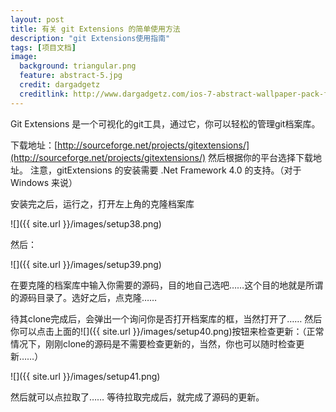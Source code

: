 ```yaml
---
layout: post
title: 有关 git Extensions 的简单使用方法
description: "git Extensions使用指南"
tags: [项目文档]
image:
  background: triangular.png
  feature: abstract-5.jpg
  credit: dargadgetz
  creditlink: http://www.dargadgetz.com/ios-7-abstract-wallpaper-pack-for-iphone-5-and-ipod-touch-retina/
---
```

Git Extensions 是一个可视化的git工具，通过它，你可以轻松的管理git档案库。

下载地址：[http://sourceforge.net/projects/gitextensions/](http://sourceforge.net/projects/gitextensions/)
然后根据你的平台选择下载地址。
注意，gitExtensions 的安装需要 .Net Framework 4.0 的支持。（对于 Windows 来说）

安装完之后，运行之，打开左上角的克隆档案库

![]({{ site.url }}/images/setup38.png)

然后：

![]({{ site.url }}/images/setup39.png)

在要克隆的档案库中输入你需要的源码，目的地自己选吧……这个目的地就是所谓的源码目录了。选好之后，点克隆……

待其clone完成后，会弹出一个询问你是否打开档案库的框，当然打开了……
然后你可以点击上面的![]({{ site.url }}/images/setup40.png)按钮来检查更新：（正常情况下，刚刚clone的源码是不需要检查更新的，当然，你也可以随时检查更新……）

![]({{ site.url }}/images/setup41.png)

然后就可以点拉取了……
等待拉取完成后，就完成了源码的更新。
